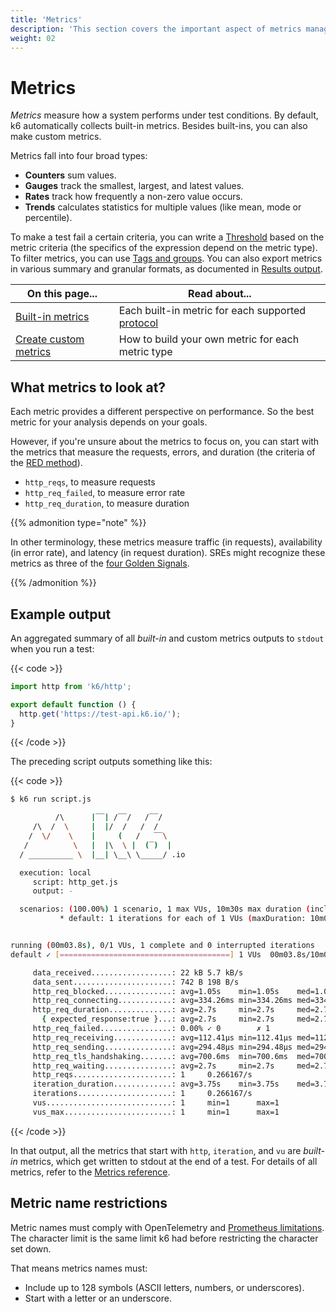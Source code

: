 ```yaml
---
title: 'Metrics'
description: 'This section covers the important aspect of metrics management in k6. How and what kind of metrics k6 collects automatically (_built-in_ metrics), and what custom metrics you can make k6 collect.'
weight: 02
---
```


# Metrics

_Metrics_ measure how a system performs under test conditions.
By default, k6 automatically collects built-in metrics.
Besides built-ins, you can also make custom metrics.

Metrics fall into four broad types:

- **Counters** sum values.
- **Gauges** track the smallest, largest, and latest values.
- **Rates** track how frequently a non-zero value occurs.
- **Trends** calculates statistics for multiple values (like mean, mode or percentile).

To make a test fail a certain criteria, you can write a [Threshold](https://grafana.com/docs/k6/<K6_VERSION>/using-k6/thresholds) based on the metric criteria (the specifics of the expression depend on the metric type).
To filter metrics, you can use [Tags and groups](https://grafana.com/docs/k6/<K6_VERSION>/using-k6/tags-and-groups).
You can also export metrics in various summary and granular formats, as documented in [Results output](https://grafana.com/docs/k6/<K6_VERSION>/results-output).

| On this page...                                                                                          | Read about...                                                                                                   |
| -------------------------------------------------------------------------------------------------------- | --------------------------------------------------------------------------------------------------------------- |
| [Built-in metrics](https://grafana.com/docs/k6/<K6_VERSION>/using-k6/metrics/reference)                  | Each built-in metric for each supported [protocol](https://grafana.com/docs/k6/<K6_VERSION>/using-k6/protocols) |
| [Create custom metrics](https://grafana.com/docs/k6/<K6_VERSION>/using-k6/metrics/create-custom-metrics) | How to build your own metric for each metric type                                                               |

## What metrics to look at?

Each metric provides a different perspective on performance.
So the best metric for your analysis depends on your goals.

However, if you're unsure about the metrics to focus on, you can start with the metrics that measure the requests, errors, and duration (the criteria of the [RED method](https://grafana.com/blog/2018/08/02/the-red-method-how-to-instrument-your-services/)).

- `http_reqs`, to measure requests
- `http_req_failed`, to measure error rate
- `http_req_duration`, to measure duration

{{% admonition type="note" %}}

In other terminology, these metrics measure traffic (in requests), availability (in error rate), and latency (in request duration).
SREs might recognize these metrics as three of the [four Golden Signals](https://sre.google/sre-book/monitoring-distributed-systems/#xref_monitoring_golden-signals).

{{% /admonition %}}

## Example output

An aggregated summary of all _built-in_ and custom metrics outputs to `stdout` when you run a test:

{{< code >}}

```javascript
import http from 'k6/http';

export default function () {
  http.get('https://test-api.k6.io/');
}
```

{{< /code >}}

The preceding script outputs something like this:

{{< code >}}

```bash
$ k6 run script.js

          /\      |‾‾| /‾‾/   /‾‾/
     /\  /  \     |  |/  /   /  /
    /  \/    \    |     (   /   ‾‾\
   /          \   |  |\  \ |  (‾)  |
  / __________ \  |__| \__\ \_____/ .io

  execution: local
     script: http_get.js
     output: -

  scenarios: (100.00%) 1 scenario, 1 max VUs, 10m30s max duration (incl. graceful stop):
           * default: 1 iterations for each of 1 VUs (maxDuration: 10m0s, gracefulStop: 30s)


running (00m03.8s), 0/1 VUs, 1 complete and 0 interrupted iterations
default ✓ [======================================] 1 VUs  00m03.8s/10m0s  1/1 iters, 1 per VU

     data_received..................: 22 kB 5.7 kB/s
     data_sent......................: 742 B 198 B/s
     http_req_blocked...............: avg=1.05s    min=1.05s    med=1.05s    max=1.05s    p(90)=1.05s    p(95)=1.05s
     http_req_connecting............: avg=334.26ms min=334.26ms med=334.26ms max=334.26ms p(90)=334.26ms p(95)=334.26ms
     http_req_duration..............: avg=2.7s     min=2.7s     med=2.7s     max=2.7s     p(90)=2.7s     p(95)=2.7s
       { expected_response:true }...: avg=2.7s     min=2.7s     med=2.7s     max=2.7s     p(90)=2.7s     p(95)=2.7s
     http_req_failed................: 0.00% ✓ 0        ✗ 1
     http_req_receiving.............: avg=112.41µs min=112.41µs med=112.41µs max=112.41µs p(90)=112.41µs p(95)=112.41µs
     http_req_sending...............: avg=294.48µs min=294.48µs med=294.48µs max=294.48µs p(90)=294.48µs p(95)=294.48µs
     http_req_tls_handshaking.......: avg=700.6ms  min=700.6ms  med=700.6ms  max=700.6ms  p(90)=700.6ms  p(95)=700.6ms
     http_req_waiting...............: avg=2.7s     min=2.7s     med=2.7s     max=2.7s     p(90)=2.7s     p(95)=2.7s
     http_reqs......................: 1     0.266167/s
     iteration_duration.............: avg=3.75s    min=3.75s    med=3.75s    max=3.75s    p(90)=3.75s    p(95)=3.75s
     iterations.....................: 1     0.266167/s
     vus............................: 1     min=1      max=1
     vus_max........................: 1     min=1      max=1
```

{{< /code >}}

In that output, all the metrics that start with `http`, `iteration`, and `vu` are _built-in_ metrics, which get written to stdout at the end of a test.
For details of all metrics, refer to the [Metrics reference](https://grafana.com/docs/k6/<K6_VERSION>/using-k6/metrics/reference).

## Metric name restrictions

Metric names must comply with OpenTelemetry and [Prometheus limitations](https://prometheus.io/docs/concepts/data_model/#metric-names-and-labels). The character limit is the same limit k6 had before restricting the character set down.

That means metrics names must:

- Include up to 128 symbols (ASCII letters, numbers, or underscores).
- Start with a letter or an underscore.
